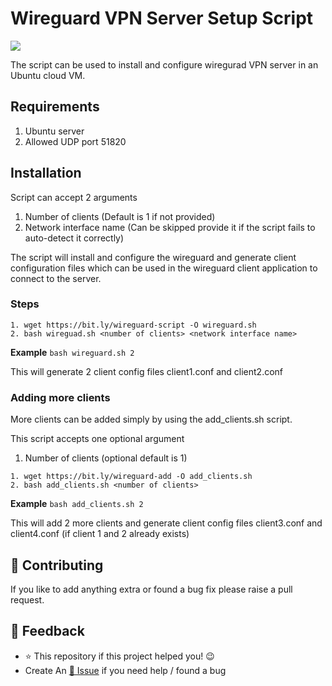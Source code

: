 # Wireguard VPN Server Setup Script

<img src="https://raw.githubusercontent.com/sreejithag/wireguard_vpn_server_setup_script/main/assets/wireguard.png" > <br/>

The script can be used to install and configure wiregurad VPN server in an Ubuntu cloud VM.

## Requirements

1. Ubuntu server
2. Allowed UDP port 51820

## Installation

Script can accept 2 arguments 

1. Number of clients (Default is 1 if not provided)
2. Network interface name (Can be skipped provide it if the script fails to auto-detect it correctly)

The script will install and configure the wireguard and generate client configuration files which can be used in the wireguard client application to connect to the server.

### Steps

```
1. wget https://bit.ly/wireguard-script -O wireguard.sh
2. bash wireguad.sh <number of clients> <network interface name>
```

**Example** `bash wireguard.sh 2 `

This will generate 2 client config files client1.conf and client2.conf

### Adding more clients 

More clients can be added simply by using the add_clients.sh script.

This script accepts one optional argument

1. Number of clients (optional default is 1)

```
1. wget https://bit.ly/wireguard-add -O add_clients.sh 
2. bash add_clients.sh <number of clients>
```
**Example** `bash add_clients.sh 2`

This will add 2 more clients and generate client config files client3.conf and client4.conf (if client 1 and 2 already exists)


## 🤝 Contributing
If you like to add anything extra or found a bug fix please raise a pull request.

## 📣 Feedback
- ⭐ This repository if this project helped you! :wink:
- Create An [🔧 Issue](https://github.com/sreejithag/wireguard_vpn_server_setup_script/issues) if you need help / found a bug

